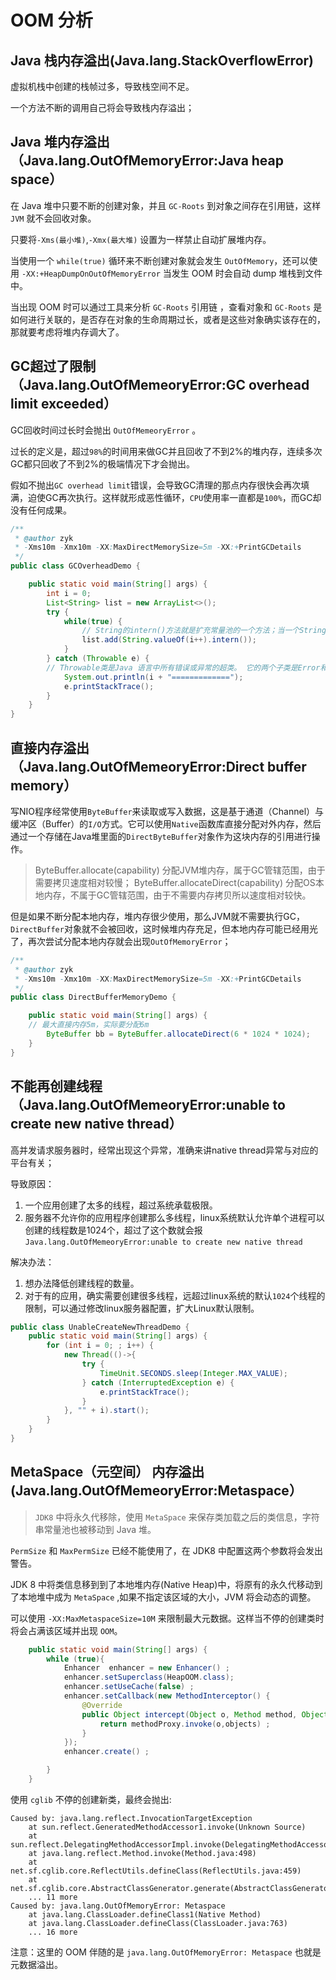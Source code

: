 # OOM 分析

## Java 栈内存溢出(Java.lang.StackOverflowError)

虚拟机栈中创建的栈帧过多，导致栈空间不足。

一个方法不断的调用自己将会导致栈内存溢出；

## Java 堆内存溢出（Java.lang.OutOfMemoryError:Java heap space）

在 Java 堆中只要不断的创建对象，并且 `GC-Roots` 到对象之间存在引用链，这样 `JVM` 就不会回收对象。

只要将`-Xms(最小堆)`,`-Xmx(最大堆)` 设置为一样禁止自动扩展堆内存。


当使用一个 `while(true)` 循环来不断创建对象就会发生 `OutOfMemory`，还可以使用 `-XX:+HeapDumpOnOutOfMemoryError` 当发生 OOM 时会自动 dump 堆栈到文件中。

当出现 OOM 时可以通过工具来分析 `GC-Roots` 引用链 ，查看对象和 `GC-Roots` 是如何进行关联的，是否存在对象的生命周期过长，或者是这些对象确实该存在的，那就要考虑将堆内存调大了。

## GC超过了限制（Java.lang.OutOfMemeoryError:GC overhead limit exceeded）

GC回收时间过长时会抛出 `OutOfMemeoryError` 。

过长的定义是，超过`98%`的时间用来做GC并且回收了不到2%的堆内存，连续多次GC都只回收了不到2%的极端情况下才会抛出。

假如不抛出`GC overhead limit`错误，会导致GC清理的那点内存很快会再次填满，迫使GC再次执行。这样就形成恶性循环，`CPU`使用率一直都是`100%`，而GC却没有任何成果。

```java
/**
 * @author zyk
 * -Xms10m -Xmx10m -XX:MaxDirectMemorySize=5m -XX:+PrintGCDetails
 */
public class GCOverheadDemo {

    public static void main(String[] args) {
        int i = 0;
        List<String> list = new ArrayList<>();
        try {
            while(true) {
                // String的intern()方法就是扩充常量池的一个方法；当一个String实例str调用intern()方法时，Java查找常量池中是否有相同Unicode的字符串常量，如果有，则返回其的引用，如果没有，则在常量池中增加一个Unicode等于str的字符串并返回它的引用
                list.add(String.valueOf(i++).intern());
            }
        } catch (Throwable e) {
		// Throwable类是Java 语言中所有错误或异常的超类。 它的两个子类是Error和Exception；
            System.out.println(i + "=============");
            e.printStackTrace();
        }
    }
}

```

## 直接内存溢出（Java.lang.OutOfMemeoryError:Direct buffer memory）

写NIO程序经常使用`ByteBuffer`来读取或写入数据，这是基于通道（Channel）与缓冲区（Buffer）的`I/O`方式。它可以使用`Native`函数库直接分配对外内存，然后通过一个存储在Java堆里面的`DirectByteBuffer`对象作为这块内存的引用进行操作。

> ByteBuffer.allocate(capability) 分配JVM堆内存，属于GC管辖范围，由于需要拷贝速度相对较慢；
> ByteBuffer.allocateDirect(capability) 分配OS本地内存，不属于GC管辖范围，由于不需要内存拷贝所以速度相对较快。

但是如果不断分配本地内存，堆内存很少使用，那么JVM就不需要执行GC，`DirectBuffer`对象就不会被回收，这时候堆内存充足，但本地内存可能已经用光了，再次尝试分配本地内存就会出现`OutOfMemoryError`；

```java
/**
 * @author zyk
 * -Xms10m -Xmx10m -XX:MaxDirectMemorySize=5m -XX:+PrintGCDetails
 */
public class DirectBufferMemoryDemo {

    public static void main(String[] args) {
	// 最大直接内存5m，实际要分配6m
        ByteBuffer bb = ByteBuffer.allocateDirect(6 * 1024 * 1024);
    }
}
```

## 不能再创建线程（Java.lang.OutOfMemeoryError:unable to create new native thread）

高并发请求服务器时，经常出现这个异常，准确来讲native thread异常与对应的平台有关；

导致原因：
1. 一个应用创建了太多的线程，超过系统承载极限。
2. 服务器不允许你的应用程序创建那么多线程，linux系统默认允许单个进程可以创建的线程数是1024个，超过了这个数就会报`Java.lang.OutOfMemeoryError:unable to create new native thread`

解决办法：
1. 想办法降低创建线程的数量。
2. 对于有的应用，确实需要创建很多线程，远超过linux系统的默认`1024`个线程的限制，可以通过修改linux服务器配置，扩大Linux默认限制。

```java
public class UnableCreateNewThreadDemo {
    public static void main(String[] args) {
        for (int i = 0; ; i++) {
            new Thread(()->{
                try {
                    TimeUnit.SECONDS.sleep(Integer.MAX_VALUE);
                } catch (InterruptedException e) {
                    e.printStackTrace();
                }
            }, "" + i).start();
        }
    }
}
```

## MetaSpace（元空间） 内存溢出(Java.lang.OutOfMemeoryError:Metaspace）

> `JDK8` 中将永久代移除，使用 `MetaSpace` 来保存类加载之后的类信息，字符串常量池也被移动到 Java 堆。

`PermSize` 和 `MaxPermSize` 已经不能使用了，在 JDK8 中配置这两个参数将会发出警告。


JDK 8 中将类信息移到到了本地堆内存(Native Heap)中，将原有的永久代移动到了本地堆中成为 `MetaSpace` ,如果不指定该区域的大小，JVM 将会动态的调整。

可以使用 `-XX:MaxMetaspaceSize=10M` 来限制最大元数据。这样当不停的创建类时将会占满该区域并出现 `OOM`。

```java
    public static void main(String[] args) {
        while (true){
            Enhancer  enhancer = new Enhancer() ;
            enhancer.setSuperclass(HeapOOM.class);
            enhancer.setUseCache(false) ;
            enhancer.setCallback(new MethodInterceptor() {
                @Override
                public Object intercept(Object o, Method method, Object[] objects, MethodProxy methodProxy) throws Throwable {
                    return methodProxy.invoke(o,objects) ;
                }
            });
            enhancer.create() ;

        }
    }
```
使用 `cglib` 不停的创建新类，最终会抛出:
```
Caused by: java.lang.reflect.InvocationTargetException
	at sun.reflect.GeneratedMethodAccessor1.invoke(Unknown Source)
	at sun.reflect.DelegatingMethodAccessorImpl.invoke(DelegatingMethodAccessorImpl.java:43)
	at java.lang.reflect.Method.invoke(Method.java:498)
	at net.sf.cglib.core.ReflectUtils.defineClass(ReflectUtils.java:459)
	at net.sf.cglib.core.AbstractClassGenerator.generate(AbstractClassGenerator.java:336)
	... 11 more
Caused by: java.lang.OutOfMemoryError: Metaspace
	at java.lang.ClassLoader.defineClass1(Native Method)
	at java.lang.ClassLoader.defineClass(ClassLoader.java:763)
	... 16 more
```

注意：这里的 OOM 伴随的是 `java.lang.OutOfMemoryError: Metaspace` 也就是元数据溢出。


















